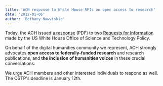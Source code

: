```yaml
---
title: 'ACH response to White House RFIs on open access to research'
date: '2012-01-06'
author: 'Bethany Nowviskie'
---
```

Today, the ACH issued [a response](http://ach.org/sites/default/files/OSTP%20RFIs.pdf) (PDF) to two [Requests for Information](http://www.whitehouse.gov/blog/2011/11/07/request-information-public-access-digital-data-and-scientific-publications) made by the US White House Office of Science and Technology Policy.

On behalf of the digital humanities community we represent, ACH strongly advocates **open access to federally-funded research** and research publications, and **the inclusion of humanities voices** in these crucial conversations.

We urge ACH members and other interested individuals to respond as well. The OSTP's deadline is January 12th.